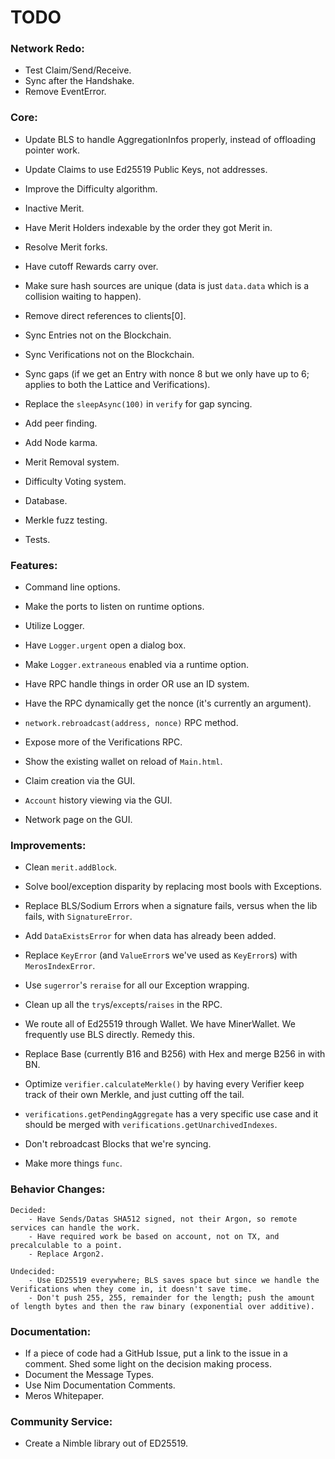 # TODO

### Network Redo:
- Test Claim/Send/Receive.
- Sync after the Handshake.
- Remove EventError.

### Core:
- Update BLS to handle AggregationInfos properly, instead of offloading pointer work.
- Update Claims to use Ed25519 Public Keys, not addresses.

- Improve the Difficulty algorithm.
- Inactive Merit.
- Have Merit Holders indexable by the order they got Merit in.
- Resolve Merit forks.
- Have cutoff Rewards carry over.

- Make sure hash sources are unique (data is just `data.data` which is a collision waiting to happen).
- Remove direct references to clients[0].
- Sync Entries not on the Blockchain.
- Sync Verifications not on the Blockchain.
- Sync gaps (if we get an Entry with nonce 8 but we only have up to 6; applies to both the Lattice and Verifications).
- Replace the `sleepAsync(100)` in `verify` for gap syncing.
- Add peer finding.
- Add Node karma.

- Merit Removal system.
- Difficulty Voting system.

- Database.

- Merkle fuzz testing.
- Tests.

### Features:
- Command line options.
- Make the ports to listen on runtime options.

- Utilize Logger.
- Have `Logger.urgent` open a dialog box.
- Make `Logger.extraneous` enabled via a runtime option.

- Have RPC handle things in order OR use an ID system.
- Have the RPC dynamically get the nonce (it's currently an argument).
- `network.rebroadcast(address, nonce)` RPC method.
- Expose more of the Verifications RPC.

- Show the existing wallet on reload of `Main.html`.
- Claim creation via the GUI.
- `Account` history viewing via the GUI.
- Network page on the GUI.

### Improvements:
- Clean `merit.addBlock`.

- Solve bool/exception disparity by replacing most bools with Exceptions.
- Replace BLS/Sodium Errors when a signature fails, versus when the lib fails, with `SignatureError`.
- Add `DataExistsError` for when data has already been added.
- Replace `KeyError` (and `ValueError`s we've used as `KeyError`s) with `MerosIndexError`.
- Use `sugerror`'s `reraise` for all our Exception wrapping.
- Clean up all the `try`s/`except`s/`raises` in the RPC.

- We route all of Ed25519 through Wallet. We have MinerWallet. We frequently use BLS directly. Remedy this.
- Replace Base (currently B16 and B256) with Hex and merge B256 in with BN.

- Optimize `verifier.calculateMerkle()` by having every Verifier keep track of their own Merkle, and just cutting off the tail.
- `verifications.getPendingAggregate` has a very specific use case and it should be merged with `verifications.getUnarchivedIndexes`.

- Don't rebroadcast Blocks that we're syncing.

- Make more things `func`.

### Behavior Changes:
    Decided:
        - Have Sends/Datas SHA512 signed, not their Argon, so remote services can handle the work.
        - Have required work be based on account, not on TX, and precalculable to a point.
        - Replace Argon2.

    Undecided:
        - Use ED25519 everywhere; BLS saves space but since we handle the Verifications when they come in, it doesn't save time.
        - Don't push 255, 255, remainder for the length; push the amount of length bytes and then the raw binary (exponential over additive).

### Documentation:
- If a piece of code had a GitHub Issue, put a link to the issue in a comment. Shed some light on the decision making process.
- Document the Message Types.
- Use Nim Documentation Comments.
- Meros Whitepaper.

### Community Service:
- Create a Nimble library out of ED25519.
